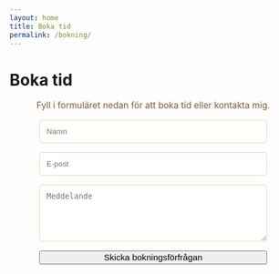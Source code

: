```yaml
---
layout: home
title: Boka tid
permalink: /bokning/
---
```


# Boka tid

<p style="text-align:center; font-size:1.1em; margin-bottom:1em; color:#7c5c3e;">Fyll i formuläret nedan för att boka tid eller kontakta mig.</p>
<form action="https://formspree.io/f/YOUR_FORM_ID" method="POST" style="max-width:400px;margin:0 auto 2em auto;display:flex;flex-direction:column;gap:16px;">
  <input type="text" name="Namn" placeholder="Namn" required style="padding:12px;border-radius:6px;border:1px solid #f6d2a5;">
  <input type="email" name="E-post" placeholder="E-post" required style="padding:12px;border-radius:6px;border:1px solid #f6d2a5;">
  <textarea name="Meddelande" placeholder="Meddelande" required style="padding:12px;border-radius:6px;border:1px solid #f6d2a5;min-height:100px;"></textarea>
  <button type="submit" class="cta" style="width:100%;font-size:1.1em;">Skicka bokningsförfrågan</button>
</form>
